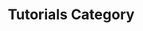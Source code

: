 ---
title: Tutorials Category
description: Tutorials for Eldiron
image:

# Badge style
style:
    background: "#2a9d8f"
    color: "#fff"
---